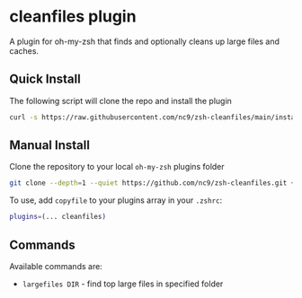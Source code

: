 # cleanfiles plugin

A plugin for oh-my-zsh that finds and optionally cleans up large files and caches.

## Quick Install

The following script will clone the repo and install the plugin

```sh
curl -s https://raw.githubusercontent.com/nc9/zsh-cleanfiles/main/install.sh | sh
```

## Manual Install

Clone the repository to your local `oh-my-zsh` plugins folder

```sh
git clone --depth=1 --quiet https://github.com/nc9/zsh-cleanfiles.git ~/.local/share/oh-my-zsh/custom/plugins/cleanfiles
```

To use, add `copyfile` to your plugins array in your `.zshrc`:

```zsh
plugins=(... cleanfiles)
```

## Commands

Available commands are:

- `largefiles DIR` - find top large files in specified folder
